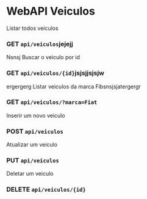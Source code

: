 # WebAPI Veiculos
 
Listar todos veiculos
### GET `api/veiculos`jejejj
Nsnsj
Buscar o veiculo por id
### GET `api/veiculos/{id}`jsjsjjsjsjw
ergergerg
Listar veiculos da marca Fibsnsjsjatergergr
### GET `api/veiculos/?marca=Fiat`

Inserir um novo veiculo
### POST `api/veiculos`

Atualizar um veiculo
### PUT `api/veiculos`

Deletar um veiculo
### DELETE `api/veiculos/{id}`
